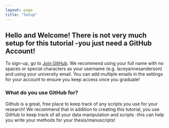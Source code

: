 ```yaml
---
layout: page
title: "Setup"
---
```


## Hello and Welcome! There is not very much setup for this tutorial -you just need a GitHub Account!

To sign-up, go to [Join GitHub](https://docs.github.com/en/free-pro-team@latest/github/getting-started-with-github/signing-up-for-a-new-github-account). We recommend using your full name with no spaces or special characters as your username (e.g. laceyannesanderson) and using your university email. You can add multiple emails in the settings for your account to ensure you keep access once you graduate!

### What do you use GitHub for?

Github is a great, free place to keep track of any scripts you use for your research! We recommend that in addition to creating this tutorial, you use GitHub to keep track of all your data manipulation and scripts -this can help you write your methods for your thesis/manuscripts!
